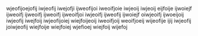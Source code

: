 wjeofijoejofij
iwjeofij
iwejofji
ijweofijoi
iweoifjoie
iwjeoij
iwjeoij
eijfoije
ijwoiejf
ijweoifj
ijweoifj
ijweoifj
ijweoifjoi
iwjeoifj
ijweofij
ijwoiejf
oiwjeoifj
ijwoeijoij
iwjeofij
iwejfoij
iwjeofijoiej
wiejfoijeoij
iweoifjoij
weoifjoeij
wijeofije
ijij
iwjeofij
joiwjeofij
wiejfoije
wiejfoiej
wjefioej
wiejfoij
wijefoj
